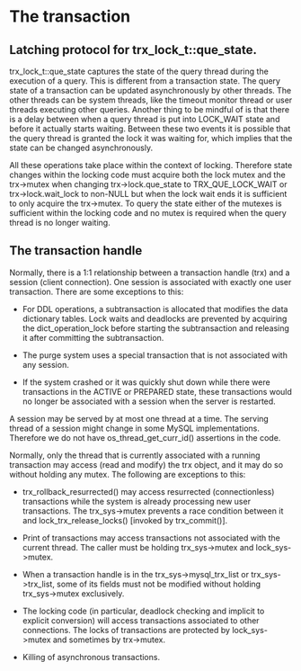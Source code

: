 The transaction
===============



Latching protocol for trx_lock_t::que_state.
--------------------------------------------

trx_lock_t::que_state
 captures the state of the query thread during the execution of a query.
 This is different from a transaction state. The query state of a transaction
 can be updated asynchronously by other threads.  The other threads can be
 system threads, like the timeout monitor thread or user threads executing
 other queries. Another thing to be mindful of is that there is a delay between
 when a query thread is put into LOCK_WAIT state and before it actually starts
 waiting.  Between these two events it is possible that the query thread is
 granted the lock it was waiting for, which implies that the state can be
 changed asynchronously.

 All these operations take place within the context of locking. Therefore state
 changes within the locking code must acquire both the lock mutex and the
 trx->mutex when changing trx->lock.que_state to TRX_QUE_LOCK_WAIT or
 trx->lock.wait_lock to non-NULL but when the lock wait ends it is sufficient
 to only acquire the trx->mutex.
 To query the state either of the mutexes is sufficient within the locking
 code and no mutex is required when the query thread is no longer waiting.





The transaction handle
----------------------

Normally, there is a 1:1 relationship between a transaction handle
(trx) and a session (client connection). One session is associated
with exactly one user transaction. There are some exceptions to this:

* For DDL operations, a subtransaction is allocated that modifies the
data dictionary tables. Lock waits and deadlocks are prevented by
acquiring the dict_operation_lock before starting the subtransaction
and releasing it after committing the subtransaction.

* The purge system uses a special transaction that is not associated
with any session.

* If the system crashed or it was quickly shut down while there were
transactions in the ACTIVE or PREPARED state, these transactions would
no longer be associated with a session when the server is restarted.

A session may be served by at most one thread at a time. The serving
thread of a session might change in some MySQL implementations.
Therefore we do not have os_thread_get_curr_id() assertions in the code.

Normally, only the thread that is currently associated with a running
transaction may access (read and modify) the trx object, and it may do
so without holding any mutex. The following are exceptions to this:

* trx_rollback_resurrected() may access resurrected (connectionless)
transactions while the system is already processing new user
transactions. The trx_sys->mutex prevents a race condition between it
and lock_trx_release_locks() [invoked by trx_commit()].

* Print of transactions may access transactions not associated with
the current thread. The caller must be holding trx_sys->mutex and
lock_sys->mutex.

* When a transaction handle is in the trx_sys->mysql_trx_list or
trx_sys->trx_list, some of its fields must not be modified without
holding trx_sys->mutex exclusively.

* The locking code (in particular, deadlock checking and implicit to
explicit conversion) will access transactions associated to other
connections. The locks of transactions are protected by lock_sys->mutex
and sometimes by trx->mutex.

* Killing of asynchronous transactions.

